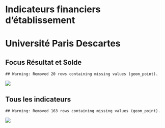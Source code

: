 Indicateurs financiers d’établissement
================

# Université Paris Descartes

## Focus Résultat et Solde

    ## Warning: Removed 20 rows containing missing values (geom_point).

![](université_paris_descartes_files/figure-gfm/etab.focus-1.png)<!-- -->

## Tous les indicateurs

    ## Warning: Removed 163 rows containing missing values (geom_point).

![](université_paris_descartes_files/figure-gfm/etab-1.png)<!-- -->
